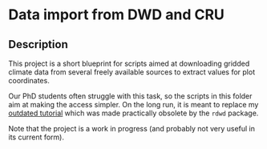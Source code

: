 Data import from DWD and CRU
================

## Description

This project is a short blueprint for scripts aimed at downloading
gridded climate data from several freely available sources to extract
values for plot coordinates.

Our PhD students often struggle with this task, so the scripts in this
folder aim at making the access simpler. On the long run, it is meant to
replace my [outdated tutorial](https://github.com/r-link/DWD_extract)
which was made practically obsolete by the `rdwd` package.

Note that the project is a work in progress (and probably not very
useful in its current form).
